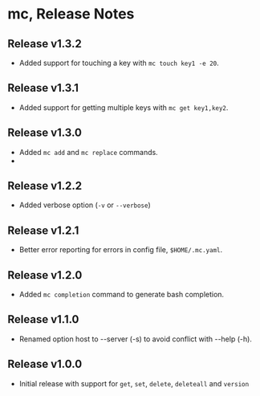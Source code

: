 # mc, Release Notes

## Release v1.3.2

* Added support for touching a key with `mc touch key1 -e 20`.

## Release v1.3.1

* Added support for getting multiple keys with `mc get key1,key2`.

## Release v1.3.0

* Added `mc add` and `mc replace` commands.
*
## Release v1.2.2

* Added verbose option (`-v` or `--verbose`)

## Release v1.2.1

* Better error reporting for errors in config file, `$HOME/.mc.yaml`.

## Release v1.2.0

* Added `mc completion` command to generate bash completion.

## Release v1.1.0

* Renamed option host to --server (-s) to avoid conflict with --help (-h).

## Release v1.0.0

* Initial release with support for `get`, `set`, `delete`, `deleteall` and
  `version`

